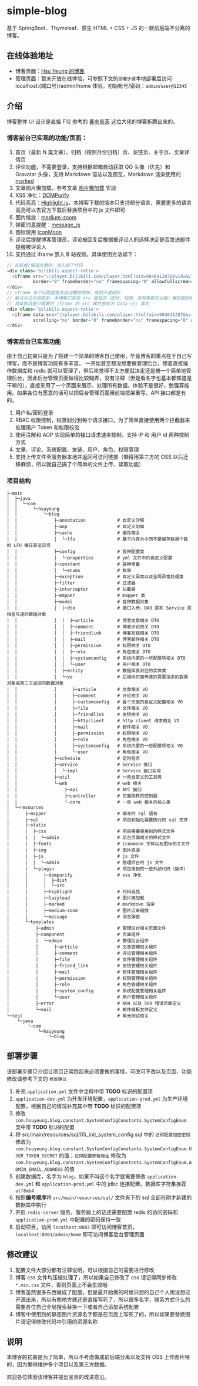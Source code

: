 # simple-blog

基于 SpringBoot、Thymeleaf、原生 HTML + CSS + JS 的一款前后端不分离的博客。

## 在线体验地址

- 博客页面：[Hsu Yeung 的博客](https://www.hsuyeung.com/)
- 管理页面：暂未开放在线体验，可参照下文的`部署步骤`本地部署后访问 localhost:{端口号}/admin/home
  体验。初始帐号/密码：`admin`/`user@12345`

## 介绍

博客整体 UI 设计是直接 F12 参考的 [春水煎茶](https://writings.sh/) 这位大佬的博客折腾出来的。

### 博客前台已实现的功能/页面：

1. 首页（最新 N 篇文章）、归档（按照月份归档）页、友链页、关于页、文章详情页
2. 评论功能，不需要登录，支持根据邮箱自动获取 QQ 头像（优先）和 Gravatar 头像，支持 Markdown 语法以及预览，Markdown
   渲染使用的 [marked](https://github.com/markedjs/marked)
3. 文章图片懒加载，参考文章 [图片懒加载](https://juejin.cn/post/6844904066418491406#heading-3) 实现
4. XSS 净化：[DOMPurify](https://github.com/cure53/DOMPurify)
5. 代码高亮：[Highlight.js](https://github.com/highlightjs/highlight.js)，本博客下载的版本只支持部分语言，需要更多的语言高亮可以去官方下载后替换项目中的
   js 文件即可
6. 图片缩放：[medium-zoom](https://github.com/francoischalifour/medium-zoom)
7. 弹窗消息提醒：[message_js](https://github.com/nyy-2017/message_js)
8. 图标使用 [IconMoon](https://icomoon.io/)
9. 评论后提醒博客管理员，评论被回复后根据被评论人的选择决定是否发送邮件提醒被评论人
10. 支持通过 iframe 嵌入 B 站视频。具体使用方法如下：

```javascript
// 在新增/编辑文章时，加入如下代码
<div class='bilibili-aspect-ratio'>
  <iframe src="//player.bilibili.com/player.html?aid=904641287&bvid=BV1pP4y1i7Xh&cid=949961021&page=1" scrolling="no"
          border="0" frameborder="no" framespacing="0" allowfullscreen="true"></iframe>
</div>
// iframe 有个问题就是会自动播放视频，体验不是很好
// 解决办法也很简单，本博客已实现 src 属性的（图片、视频、音频等都可以哦）懒加载功能（功能 3），可以通过懒加载的形式，等 iframe 区域出现在屏幕上时才加载具体资源
// 具体做法是只需要将 iframe 的 src 属性修改为 data-src 即可
<div class='bilibili-aspect-ratio'>
  <iframe data-src="//player.bilibili.com/player.html?aid=904641287&bvid=BV1pP4y1i7Xh&cid=949961021&page=1"
          scrolling="no" border="0" frameborder="no" framespacing="0" allowfullscreen="true"></iframe>
</div>
```

### 博客后台已实现功能

由于自己初衷只是为了搭建一个简单的博客自己使用，毕竟博客的重点在于自己写博客，而不是博客功能有多丰富。
一开始甚至都没想要做管理后台，想着直接操作数据库和 redis
就可以管理了，但后来觉得不太方便就决定还是搞一个简单地管理后台，因此后台管理页面做得比较糊弄，没有注释（但是看名字也基本都知道是干嘛的），直接采用了一个页面来展示、处理所有数据，体验不是很好，勉强算能用。如果各位有愿意的话可以把后台管理页面用前端框架重写，API
接口都是有的。

1. 用户名/密码登录
2. RBAC 权限控制，权限划分到每个请求接口，为了简单直接使用两个拦截器来处理用户 Token 和权限校验
3. 使用注解和 AOP 实现简单的接口请求速率控制，支持 IP 和 用户 id 两种控制方式
4. 文章、评论、系统配置、友链、用户、角色、权限管理
5. 支持上传文件至服务器本地并返回可访问链接（懒得用第三方的 OSS 以后迁移麻烦，所以就自己搞了个简单的文件上传、读取功能）

### 项目结构

```text
├─main
│  ├─java
│  │  └─com
│  │      └─hsuyeung
│  │          └─blog
│  │              ├─annotation            # 自定义注解
│  │              ├─aop                   # 自定义切面
│  │              ├─cache                 # 缓存相关
│  │              │  └─lfu                # 基于内存大小而不是缓存数据个数的 LFU 缓存算法实现
│  │              ├─config                # 各种配置类
│  │              │  └─properties         # yml 文件中的自定义配置
│  │              ├─constant              # 各种常量
│  │              │  └─enums              # 枚举
│  │              ├─exception             # 自定义异常以及全局异常处理类
│  │              ├─filter                # 过滤器
│  │              ├─interceptor           # 拦截器
│  │              ├─mapper                # mapper 类
│  │              ├─model                 # 各种数据对象
│  │              │  ├─dto                # 接口入参、DAO 层和 Service 层相互传递的数据对象
│  │              │  │  ├─article         # 博客文章相关 DTO
│  │              │  │  ├─comment         # 博客评论相关 DTO
│  │              │  │  ├─friendlink      # 博客友链相关 DTO
│  │              │  │  ├─mail            # 博客邮件相关 DTO
│  │              │  │  ├─permission      # 权限相关 DTO
│  │              │  │  ├─role            # 角色相关 DTO
│  │              │  │  ├─systemconfig    # 系统内置的一些配置项相关 DTO
│  │              │  │  └─user            # 用户相关 DTO
│  │              │  ├─entity             # 数据库表对应的实体类
│  │              │  └─vo                 # 后端向页面传递的需要渲染的数据对象或第三方返回的数据对象
│  │              │      ├─article        # 文章相关 VO
│  │              │      ├─comment        # 评论相关 VO
│  │              │      ├─customconfig   # 各个页面的自定义配置相关 VO
│  │              │      ├─file           # 文件相关 VO
│  │              │      ├─friendlink     # 友链相关 VO
│  │              │      ├─httpclient     # http client 请求相关 VO
│  │              │      ├─mail           # 邮件相关 VO
│  │              │      ├─permission     # 权限相关 VO
│  │              │      ├─role           # 角色相关 VO
│  │              │      ├─systemconfig   # 系统内置的一些配置项相关 VO
│  │              │      └─user           # 角色相关 VO
│  │              ├─schedule              # 定时任务
│  │              ├─service               # Service 接口
│  │              │  └─impl               # Service 接口实现
│  │              ├─util                  # 一些自定义的工具类
│  │              └─web                   # web 相关
│  │                  ├─api               # API 接口
│  │                  ├─controller        # 页面跳转的控制器
│  │                  └─core              # 一些 web 相关的核心类
│  └─resources
│      ├─mapper                           # 编写的 sql 语句
│      ├─sql                              # 项目初始化需要执行的 sql 文件
│      ├─static
│      │  ├─css                           # 项目需要使用到的样式文件
│      │  │  └─admin                      # 后台页面相关的样式文件
│      │  ├─fonts                         # iconmoon 字体以及图标相关文件
│      │  ├─img                           # 图片资源
│      │  ├─js                            # js 文件
│      │  │  └─admin                      # 管理后台的 js 文件
│      │  └─plugin                        # 项目用到的一些外部代码（插件）
│      │      ├─dompurify                 # xss 净化
│      │      │  ├─dist
│      │      │  └─src
│      │      ├─highlight                 # 代码高亮
│      │      ├─lazyload                  # 图片懒加载
│      │      ├─marked                    # markdown 渲染
│      │      ├─medium-zoom               # 图片点击缩放
│      │      └─message                   # 消息弹窗
│      └─templates
│          ├─admin                        # 管理后台相关页面文件
│          ├─component                    # 页面组件
│          │  └─admin                     # 管理后台组件
│          │      ├─article               # 文章管理相关组件
│          │      ├─comment               # 评论管理相关组件
│          │      ├─file                  # 文件管理相关组件
│          │      ├─friend_link           # 友链管理相关组件
│          │      ├─mail                  # 邮件管理相关组件
│          │      ├─permission            # 权限管理相关组件
│          │      ├─role                  # 角色管理相关组件
│          │      ├─system_config         # 系统配置管理相关组件
│          │      └─user                  # 用户管理相关组件
│          ├─error                        # 404 以及 500 错误页面定义
│          └─mail                         # 邮件模板文件定义
└─test                                    # 单元测试相关
    └─java
        └─com
            └─hsuyeung
                └─blog

```

## 部署步骤

该部署步骤只介绍让项目正常跑起来必须要做的事情，可改可不改以及页面、功能修改请参考下文的 `修改建议`

1. 补充 `application.yml` 文件中注释中带 **TODO** 标识的配置项
2. `application-dev.yml` 为开发环境配置，`application-prod.yml` 为生产环境配置，根据自己的情况补充其中带 **TODO** 标识的配置项
3. 修改 `com.hsuyeung.blog.constant.SystemConfigConstants.SystemConfigEnum` 类中带 **TODO** 标识的配置
4. 将 src/main/resources/sql/05_init_system_config.sql 中的 `记得配置加密密钥`
   修改为 `com.hsuyeung.blog.constant.SystemConfigConstants.SystemConfigEnum.USER_TOKEN_SECRET` 的值；`记得配置邮箱地址`
   修改为 `com.hsuyeung.blog.constant.SystemConfigConstants.SystemConfigEnum.ADMIN_EMAIL_ADDRESS` 的值
5. 创建数据库，名字为 `blog`，如果不叫这个名字就需要修改 `application-dev.yml` 和 `application-prod.yml` 中的 jdbc
   连接配置。数据库字符集推荐 `utf8mb4`
6. 按照**编号顺序**将 `src/main/resources/sql/` 文件夹下的 sql 全部在刚才新建的数据库中执行
7. 开启 `redis-server` 服务，服务器上的话还需要配置 redis 的访问密码和 `application-prod.yml` 中配置的密码保持一致
8. 启动项目，访问 `localhost:8083` 即可访问博客首页，`localhost:8083/admin/home` 即可访问博客后台管理页面

## 修改建议

1. 配置文件大部分都有注释说明，可以根据自己的需要进行修改
2. 博客 css 文件均压缩处理了，所以如果自己修改了 css 请记得同步修改 `*.min.css` 文件，否则页面上不会生效哦
3. 博客虽然很多东西做成了配置，但是最开始做的时候只想的自己个人用没想过开源出来，所以有些地方就还是直接写死了，所以很多名字、联系方式什么的需要各位自己全局搜索替换一下或者自己添加系统配置
4. 博客中使用到的静态图片资源名字都是在页面上写死了的，所以如果要替换图片请记得修改代码中引用的资源名称

## 说明

本博客的初衷是为了简单，所以不考虑做成前后端分离以及支持 OSS 上传图片啥的，因为懒得维护多个项目以及第三方数据。

欢迎各位体验该博客并提出宝贵的改进意见。
